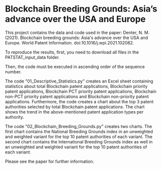 # Blockchain Breeding Grounds: Asia’s advance over the USA and Europe
This project contains the data and code used in the paper:
Denter, N. M. (2021). Blockchain breeding grounds: Asia's advance over the USA and Europe. World Patent Information. doi:10.1016/j.wpi.2021.102082.

To reproduce the results, first, you need to download all files in the PATSTAT_input_data folder.

Then, the code must be executed in ascending order of the sequence number.

The code "01_Descriptive_Statistics.py" creates an Excel sheet containing statistics about total Blockchain patent applications, Blockchain priority patent applications, Blockchain PCT priority patent applications, Blockchain non-PCT priority patent applications and Blockchain non-priority patent applications. Furthermore, the code creates a chart about the top 3 patent authorities selected by total Blockchain patent applications. The chart shows the trend in the above-mentioned patent application types per authority.

The code "02_Blockchain_Breeding_Grounds.py" creates two charts. The first chart contains the National Breeding Grounds index in an unweighted and weighted variant for the top 10 patent authorities of each variant. The second chart contains the International Breeding Grounds index as well in an unweighted and weighted variant for the top 10 patent authorities of each variant.

Please see the paper for further information.
